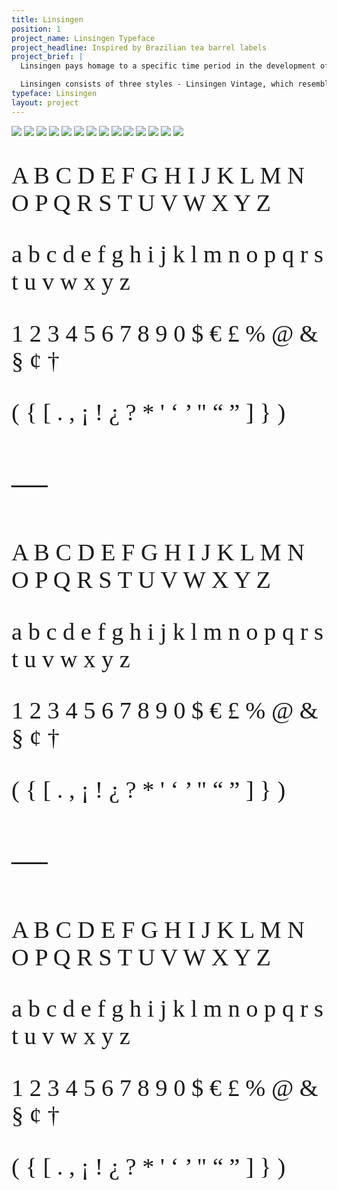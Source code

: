 ```yaml
---
title: Linsingen
position: 1
project_name: Linsingen Typeface
project_headline: Inspired by Brazilian tea barrel labels
project_brief: |
  Linsingen pays homage to a specific time period in the development of the mate herb culture in the south of Brazil. In the late 1800s and early 1900s companies would cultivate mate herb and ship it using large wood barrels, which lead to the development of a rich graphic design culture and the creation beautiful and diverse labels. Those labels, in particular the ones produced by Linsingen company, were the inspiration for the Linsingen typeface family.

  Linsingen consists of three styles - Linsingen Vintage, which resembles a revival process, preserves the shapes and aesthetics found in the original prints; Linsingen Moderna, a contemporary interpretation of the original shapes, with increased contrast and sharper lines; and Linsingen Stencil, a variation of Moderna. All of the three styles are suited for titles and headlines.
typeface: Linsingen
layout: project
---
```


![](/uploads/Linsingen%20-%20site-01.jpg)
![](/uploads/Linsingen%20-%20site-02.jpg)
![](/uploads/Linsingen%20-%20site-03.jpg)
![](/uploads/Linsingen%20-%20site-04.jpg)
![](/uploads/Linsingen%20-%20site-05.jpg)
![](/uploads/Linsingen%20-%20site-06.jpg)
![](/uploads/Linsingen%20-%20site-07.jpg)
![](/uploads/Linsingen%20-%20site-08.jpg)
![](/uploads/Linsingen%20-%20site-09.jpg)
![](/uploads/Linsingen%20-%20site-10.jpg)
![](/uploads/Linsingen%20-%20site-11.jpg)
![](/uploads/Linsingen%20-%20site-12.jpg)
![](/uploads/Linsingen%20-%20site-13.jpg)
![](/uploads/Linsingen%20-%20site-14.jpg)

<div class="font-grid" style="font-family: 'Linsingen Moderna'; font-size: 4vw; font-weight: 300;">
  <p>A B C D E F G H I J K L M N O P Q R S T U V W X Y Z</p>
  <div class="break"></div>
  <p>a b c d e f g h i j k l m n o p q r s t u v w x y z</p>
  <div class="break"></div>
  <p>1 2 3 4 5 6 7 8 9 0 $ € £ % @ & § ¢ †</p>
  <div class="break"></div>
  <p>( { [ . , ¡ ! ¿ ? * ' ‘ ’ " “ ” ] } )</p>
</div>

<div class="font-grid" style="font-family: 'Linsingen Moderna'; font-size: 6vw; font-weight: 300;">
  <p>—</p>

<div class="font-grid" style="font-family: 'Linsingen Stencil'; font-size: 4vw; font-weight: 300;">
  <p>A B C D E F G H I J K L M N O P Q R S T U V W X Y Z</p>
  <div class="break"></div>
  <p>a b c d e f g h i j k l m n o p q r s t u v w x y z</p>
  <div class="break"></div>
  <p>1 2 3 4 5 6 7 8 9 0 $ € £ % @ & § ¢ †</p>
  <div class="break"></div>
  <p>( { [ . , ¡ ! ¿ ? * ' ‘ ’ " “ ” ] } )</p>
</div>

<div class="font-grid" style="font-family: 'Linsingen Moderna'; font-size: 6vw; font-weight: 300;">
  <p>—</p>

<div class="font-grid" style="font-family: 'Linsingen Vintage'; font-size: 4vw; font-weight: 300;">
  <p>A B C D E F G H I J K L M N O P Q R S T U V W X Y Z</p>
  <div class="break"></div>
  <p>a b c d e f g h i j k l m n o p q r s t u v w x y z</p>
  <div class="break"></div>
  <p>1 2 3 4 5 6 7 8 9 0 $ € £ % @ & § ¢ †</p>
  <div class="break"></div>
  <p>( { [ . , ¡ ! ¿ ? * ' ‘ ’ " “ ” ] } )</p>
</div>
